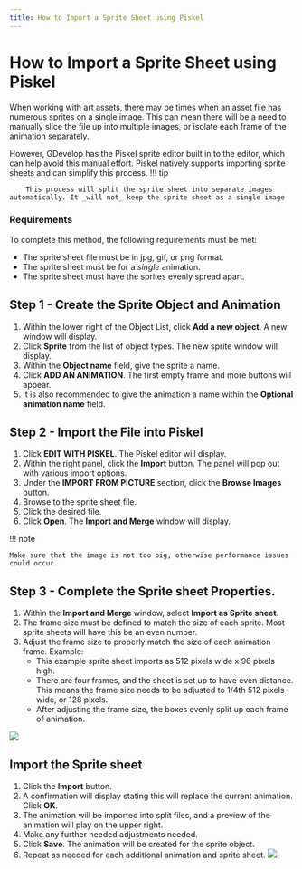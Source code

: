 ```yaml
---
title: How to Import a Sprite Sheet using Piskel
---
```

# How to Import a Sprite Sheet using Piskel
When working with art assets, there may be times when an asset file has numerous sprites on a single image. This can mean there will be a need to manually slice the file up into multiple images, or isolate each frame of the animation separately.

However, GDevelop has the Piskel sprite editor built in to the editor, which can help avoid this manual effort. Piskel natively supports importing sprite sheets and can simplify this process.
!!! tip

        This process will split the sprite sheet into separate images automatically. It _will not_ keep the sprite sheet as a single image

### Requirements
To complete this method, the following requirements must be met:

  * The sprite sheet file must be in jpg, gif, or png format.
  * The sprite sheet must be for a _single_ animation.
  * The sprite sheet must have the sprites evenly spread apart.

## Step 1 - Create the Sprite Object and Animation

  1. Within the lower right of the Object List, click **Add a new object**. A new window will display.
  2. Click **Sprite** from the list of object types. The new sprite window will display.
  3. Within the **Object name** field, give the sprite a name.
  4. Click **ADD AN ANIMATION**. The first empty frame and more buttons will appear.
  5. It is also recommended to give the animation a name within the **Optional animation name** field.

## Step 2 - Import the File into Piskel

  1. Click **EDIT WITH PISKEL**. The Piskel editor will display.
  2. Within the right panel, click the **Import** button. The panel will pop out with various import options.
  3. Under the **IMPORT FROM PICTURE** section, click the **Browse Images** button.
  4. Browse to the sprite sheet file.
  5. Click the desired file.
  6. Click **Open**. The **Import and Merge** window will display.

!!! note

    Make sure that the image is not too big, otherwise performance issues could occur.

## Step 3 - Complete the Sprite sheet Properties.

1. Within the **Import and Merge** window, select **Import as Sprite sheet**.
2. The frame size must be defined to match the size of each sprite. Most sprite sheets will have this be an even number.
3. Adjust the frame size to properly match the size of each animation frame. Example:
      - This example sprite sheet imports as 512 pixels wide x 96 pixels high.
      - There are four frames, and the sheet is set up to have even distance. This means the frame size needs to be adjusted to 1/4th 512 pixels wide, or 128 pixels.
      - After adjusting the frame size, the boxes evenly split up each frame of animation.

![](/gdevelop5/tutorials/piksel-sprite-sheets/pasted/20200330-024341.png)

## Import the Sprite sheet

  1. Click the **Import** button.
  2. A confirmation will display stating this will replace the current animation. Click **OK**.
  3. The animation will be imported into split files, and a preview of the animation will play on the upper right.
  4. Make any further needed adjustments needed.
  5. Click **Save**. The animation will be created for the sprite object.
  6. Repeat as needed for each additional animation and sprite sheet.
![](/gdevelop5/tutorials/piksel-sprite-sheets/pasted/20200330-025608.png)
